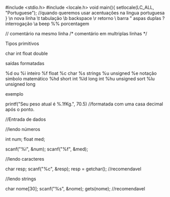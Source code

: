 #include <stdio.h>
#include <locale.h>
void main(){
	setlocale(LC_ALL, "Portuguese");
	//quando queremos usar acentuações na lingua portuguesa
}
\n nova linha
\t tabulação
\b backspace
\r retorno
\\ barra
\" aspas duplas
\? interrogação
\a beep
%% porcentagem

// comentário na mesmo linha
/* comentário em multriplas linhas */

Tipos primitivos

char
int
float
double


saídas formatadas

%d ou %i    inteiro
%f          float
%c          char
%s          strings
%u          unsigned
%e          notação simbolo matemático
%hd         short int
%ld         long int
%hu         unsigned sort
%lu         unsigned long

exemplo

printf("Seu peso atual é %.1fKg.", 70.5) //formatada com uma casa decimal após o ponto.

//Entrada de dados

//lendo números

int num;
float med;

scanf("%i", &num);
scanf("%f", &med);

//lendo caracteres

char resp;
scanf("%c", &resp);
resp = getchar(); //recomendavel

//lendo strings

char nome[30];
scanf("%s", &nome);
gets(nome); //recomendavel



